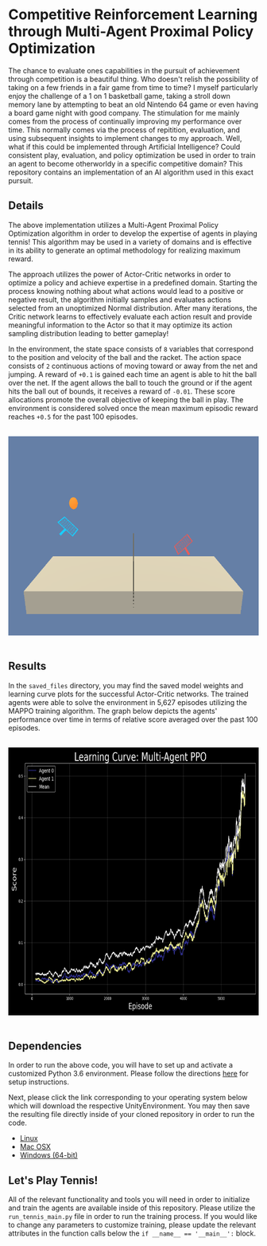 # Competitive Reinforcement Learning through Multi-Agent Proximal Policy Optimization

The chance to evaluate ones capabilities in the pursuit of achievement through competition is a beautiful thing.  Who doesn't relish the possibility of taking on a few friends in a fair game from time to time?  I myself particularly enjoy the challenge of a 1 on 1 basketball game, taking a stroll down memory lane by attempting to beat an old Nintendo 64 game or even having a board game night with good company.  The stimulation for me mainly comes from the process of continually improving my performance over time.  This normally comes via the process of repitition, evaluation, and using subsequent insights to implement changes to my approach.  Well, what if this could be implemented through Artificial Intelligence?  Could consistent play, evaluation, and policy optimization be used in order to train an agent to become otherworldy in a specific competitive domain?  This repository contains an implementation of an AI algorithm used in this exact pursuit.

## Details

The above implementation utilizes a Multi-Agent Proximal Policy Optimization algorithm in order to develop the expertise of agents in playing tennis!  This algorithm may be used in a variety of domains and is effective in its ability to generate an optimal methodology for realizing maximum reward.

The approach utilizes the power of Actor-Critic networks in order to optimize a policy and achieve expertise in a predefined domain.  Starting the process knowing nothing about what actions would lead to a positive or negative result, the algorithm initially samples and evaluates actions selected from an unoptimized Normal distribution.  After many iterations, the Critic network learns to effectively evaluate each action result and provide meaningful information to the Actor so that it may optimize its action sampling distribution leading to better gameplay!

In the environment, the state space consists of `8` variables that correspond to the position and velocity of the ball and the racket.  The action space consists of `2` continuous actions of moving toward or away from the net and jumping.  A reward of `+0.1` is gained each time an agent is able to hit the ball over the net.  If the agent allows the ball to touch the ground or if the agent hits the ball out of bounds, it receives a reward of `-0.01`.  These score allocations promote the overall objective of keeping the ball in play.  The environment is considered solved once the mean maximum episodic reward reaches `+0.5` for the past 100 episodes.

<br />

<div align="center">
  <img width="750" height="400" src="saved_files/play_tennis.png">
</div>

<br />

## Results
In the `saved_files` directory, you may find the saved model weights and learning curve plots for the successful Actor-Critic networks.  The trained agents were able to solve the environment in 5,627 episodes utilizing the MAPPO training algorithm.  The graph below depicts the agents' performance over time in terms of relative score averaged over the past 100 episodes.

<br />

<div align="center">
  <img width="700" height="538" img src="saved_files/scores_5627.png">
</div>

<br />

## Dependencies
In order to run the above code, you will have to set up and activate a customized Python 3.6 environment.  Please follow the directions [here](https://github.com/udacity/deep-reinforcement-learning#dependencies) for setup instructions.

Next, please click the link corresponding to your operating system below which will download the respective UnityEnvironment.  You may then save the resulting file directly inside of your cloned repository in order to run the code.
* [Linux](https://s3-us-west-1.amazonaws.com/udacity-drlnd/P3/Tennis/Tennis_Linux.zip)
* [Mac OSX](https://s3-us-west-1.amazonaws.com/udacity-drlnd/P3/Tennis/Tennis.app.zip)
* [Windows (64-bit)](https://s3-us-west-1.amazonaws.com/udacity-drlnd/P3/Tennis/Tennis_Windows_x86_64.zip)

## Let's Play Tennis!
All of the relevant functionality and tools you will need in order to initialize and train the agents are available inside of this repository.  Please utilize the `run_tennis_main.py` file in order to run the training process.  If you would like to change any parameters to customize training, please update the relevant attributes in the function calls below the `if __name__ == '__main__':` block.
